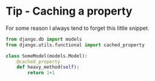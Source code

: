 # Tip - Caching a property

For some reason I always tend to forget this little snippet.


```python
from django.db import models
from django.utils.functional import cached_property

class SomeModel(models.Model):
    @cached_property
    def heavy_method(self):
        return 1+1
```

